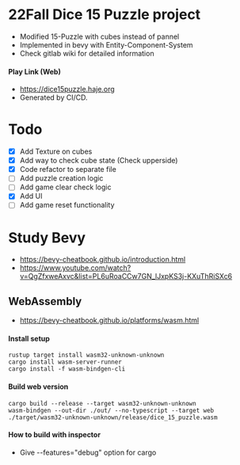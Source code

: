 # 22Fall Dice 15 Puzzle project
- Modified 15-Puzzle with cubes instead of pannel
- Implemented in bevy with Entity-Component-System
- Check gitlab wiki for detailed information

#### Play Link (Web)
- https://dice15puzzle.haje.org
- Generated by CI/CD.

# Todo
- [x] Add Texture on cubes
- [x] Add way to check cube state (Check upperside)
- [x] Code refactor to separate file
- [ ] Add puzzle creation logic
- [ ] Add game clear check logic
- [x] Add UI
- [ ] Add game reset functionality

# Study Bevy
- https://bevy-cheatbook.github.io/introduction.html
- https://www.youtube.com/watch?v=QgZfxweAxvc&list=PL6uRoaCCw7GN_lJxpKS3j-KXuThRiSXc6

## WebAssembly
- https://bevy-cheatbook.github.io/platforms/wasm.html
#### Install setup
```
rustup target install wasm32-unknown-unknown
cargo install wasm-server-runner
cargo install -f wasm-bindgen-cli
```
#### Build web version
```
cargo build --release --target wasm32-unknown-unknown
wasm-bindgen --out-dir ./out/ --no-typescript --target web ./target/wasm32-unknown-unknown/release/dice_15_puzzle.wasm
```

#### How to build with inspector
- Give --features="debug" option for cargo 
